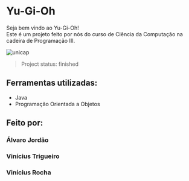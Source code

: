 # Yu-Gi-Oh
Seja bem vindo ao Yu-Gi-Oh! </br>
Este é um projeto feito por nós do curso de Ciência da Computação na cadeira de Programação III.

![unicap](https://github.com/alvccpj/portfolio-alvaro/assets/103002592/25ce1850-c4ce-41ef-bd9c-5fb5b91b0cc3)

> Project status: finished

## Ferramentas utilizadas: 
* Java
* Programação Orientada a Objetos

## Feito por:

### Álvaro Jordão
### Vinícius Trigueiro
### Vinícius Rocha


